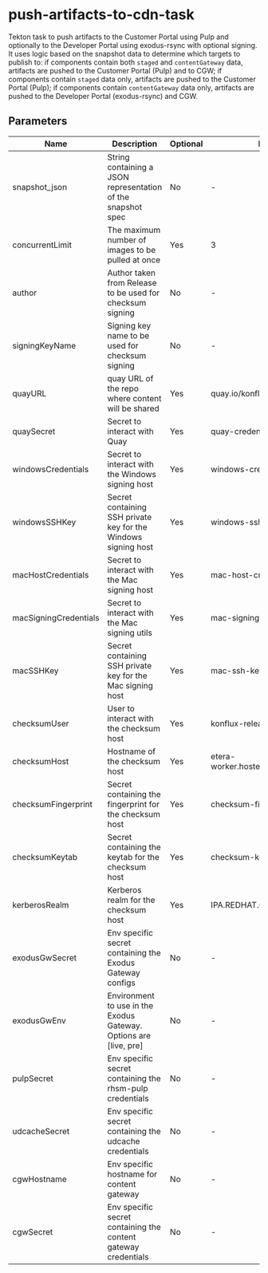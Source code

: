 # push-artifacts-to-cdn-task

Tekton task to push artifacts to the Customer Portal using Pulp and optionally to
the Developer Portal using exodus-rsync with optional signing. It uses logic based
on the snapshot data to determine which targets to publish to: if components contain
both `staged` and `contentGateway` data, artifacts are pushed to the Customer Portal
(Pulp) and to CGW; if components contain `staged` data only, artifacts are
pushed to the Customer Portal (Pulp); if components contain `contentGateway`
data only, artifacts are pushed to the Developer Portal (exodus-rsync) and CGW.

## Parameters

| Name                  | Description                                                       | Optional | Default value                               |
|-----------------------|-------------------------------------------------------------------|----------|---------------------------------------------|
| snapshot_json         | String containing a JSON representation of the snapshot spec      | No       | -                                           |
| concurrentLimit       | The maximum number of images to be pulled at once                 | Yes      | 3                                           |
| author                | Author taken from Release to be used for checksum signing         | No       | -                                           |
| signingKeyName        | Signing key name to be used for checksum signing                  | No       | -                                           |
| quayURL               | quay URL of the repo where content will be shared                 | Yes      | quay.io/konflux-artifacts                   |
| quaySecret            | Secret to interact with Quay                                      | Yes      | quay-credentials                            |
| windowsCredentials    | Secret to interact with the Windows signing host                  | Yes      | windows-credentials                         |
| windowsSSHKey         | Secret containing SSH private key for the Windows signing host    | Yes      | windows-ssh-key                             |
| macHostCredentials    | Secret to interact with the Mac signing host                      | Yes      | mac-host-credentials                        |
| macSigningCredentials | Secret to interact with the Mac signing utils                     | Yes      | mac-signing-credentials                     |
| macSSHKey             | Secret containing SSH private key for the Mac signing host        | Yes      | mac-ssh-key                                 |
| checksumUser          | User to interact with the checksum host                           | Yes      | konflux-release-signing-sa                  |
| checksumHost          | Hostname of the checksum host                                     | Yes      | etera-worker.hosted.upshift.rdu2.redhat.com |
| checksumFingerprint   | Secret containing the fingerprint for the checksum host           | Yes      | checksum-fingerprint                        |
| checksumKeytab        | Secret containing the keytab for the checksum host                | Yes      | checksum-keytab                             |
| kerberosRealm         | Kerberos realm for the checksum host                              | Yes      | IPA.REDHAT.COM                              |
| exodusGwSecret        | Env specific secret containing the Exodus Gateway configs         | No       | -                                           |
| exodusGwEnv           | Environment to use in the Exodus Gateway. Options are [live, pre] | No       | -                                           |
| pulpSecret            | Env specific secret containing the rhsm-pulp credentials          | No       | -                                           |
| udcacheSecret         | Env specific secret containing the udcache credentials            | No       | -                                           |
| cgwHostname           | Env specific hostname for content gateway                         | No       | -                                           |
| cgwSecret             | Env specific secret containing the content gateway credentials    | No       | -                                           |
